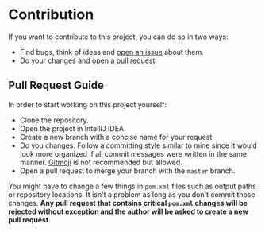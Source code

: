 # Contribution

If you want to contribute to this project, you can do so in two ways:

* Find bugs, think of ideas and [open an issue](https://github.com/efekos/PopularConfigurations/issues) about them.
* Do your changes and [open a pull request](https://github.com/efekos/PopularConfigurations/pulls).

## Pull Request Guide

In order to start working on this project yourself:

* Clone the repository.
* Open the project in IntelliJ IDEA.
* Create a new branch with a concise name for your request.
* Do you changes. Follow a committing style similar to mine since it would look more organized if all commit messages were written in the same manner. [Gitmoji](https://gitmoji.dev/) is not recommended but allowed.
* Open a pull request to merge your branch with the `master` branch.

You might have to change a few things in `pom.xml` files such as output paths or repository locations. It isn't a problem
as long as you don't commit those changes. **Any pull request that contains critical `pom.xml` changes will be rejected without
exception and the author will be asked to create a new pull request.**